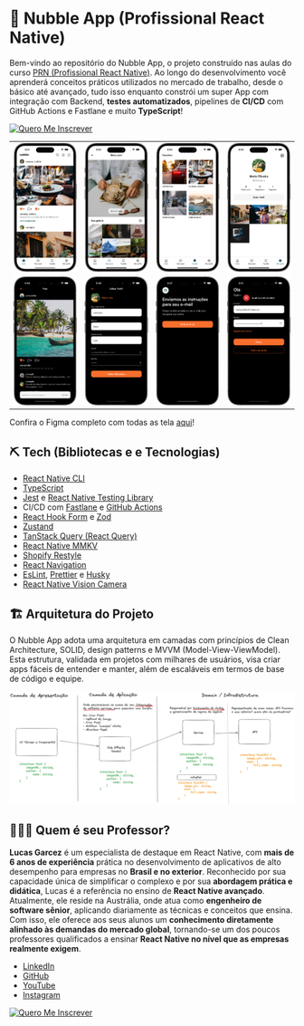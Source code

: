 # 📱 Nubble App (Profissional React Native)

Bem-vindo ao repositório do Nubble App, o projeto construído nas aulas do curso [PRN (Profissional React Native)](https://coffstack.com.br/profissional-react-native). Ao longo do desenvolvimento você aprenderá conceitos práticos utilizados no mercado de trabalho, desde o básico até avançado, tudo isso enquanto constrói um super App com integração com Backend, **testes automatizados**, pipelines de **CI/CD** com GitHub Actions e Fastlane e muito **TypeScript**!

[![Quero Me Inscrever](https://img.shields.io/badge/Quero%20Me%20Inscrever-4CAF50?style=for-the-badge&logoColor=white)](https://coffstack.com.br/profissional-react-native)

|                               |                               |                               |                               |
| :---------------------------: | :---------------------------: | :---------------------------: | :---------------------------: |
| ![](docs/images/screen-1.png) | ![](docs/images/screen-2.png) | ![](docs/images/screen-3.png) | ![](docs/images/screen-4.png) |
| ![](docs/images/screen-5.png) | ![](docs/images/screen-6.png) | ![](docs/images/screen-7.png) | ![](docs/images/screen-8.png) |

Confira o Figma completo com todas as tela [aqui](<https://www.figma.com/design/qZVdIhrBpXhyZCPhy1WfAh/App---Nubble-(v.1.1)?node-id=11070-1977&node-type=frame&t=QLADZp0cl379wYx4-0>)!

## ⛏️ Tech (Bibliotecas e e Tecnologias)

- [React Native CLI](https://reactnative.dev/docs/getting-started-without-a-framework)
- [TypeScript](https://www.typescriptlang.org/)
- [Jest](https://jestjs.io/) e [React Native Testing Library](https://callstack.github.io/react-native-testing-library/)
- CI/CD com [Fastlane](https://fastlane.tools/) e [GitHub Actions](https://github.com/features/actions)
- [React Hook Form](https://react-hook-form.com/) e [Zod](https://zod.dev/)
- [Zustand](https://zustand.docs.pmnd.rs/getting-started/introduction)
- [TanStack Query (React Query)](https://tanstack.com/query/latest)
- [React Native MMKV](https://github.com/mrousavy/react-native-mmkv)
- [Shopify Restyle](https://shopify.github.io/restyle/)
- [React Navigation](https://reactnavigation.org/)
- [EsLint](https://eslint.org/), [Prettier](https://prettier.io/) e [Husky](https://typicode.github.io/husky/)
- [React Native Vision Camera](https://react-native-vision-camera.com/docs/guides)

## 🏗️ Arquitetura do Projeto

O Nubble App adota uma arquitetura em camadas com princípios de Clean Architecture, SOLID, design patterns e MVVM (Model-View-ViewModel). Esta estrutura, validada em projetos com milhares de usuários, visa criar apps fáceis de entender e manter, além de escaláveis em termos de base de código e equipe.

![](docs/images//nubble-arch.png)

## 👨🏻‍💻 Quem é seu Professor?

**Lucas Garcez** é um especialista de destaque em React Native, com **mais de 6 anos de experiência** prática no desenvolvimento de aplicativos de alto desempenho para empresas no **Brasil e no exterior**. Reconhecido por sua capacidade única de simplificar o complexo e por sua **abordagem prática e didática**, Lucas é a referência no ensino de **React Native avançado**. Atualmente, ele reside na Austrália, onde atua como **engenheiro de software sênior**, aplicando diariamente as técnicas e conceitos que ensina. Com isso, ele oferece aos seus alunos um **conhecimento diretamente alinhado às demandas do mercado global**, tornando-se um dos poucos professores qualificados a ensinar **React Native no nível que as empresas realmente exigem**.

- [LinkedIn](https://www.linkedin.com/in/lucas-garcez-a5636b157/?locale=pt_BR)
- [GitHub](https://github.com/LucasGarcez)
- [YouTube](https://www.youtube.com/@Coffstack)
- [Instagram](https://www.instagram.com/lucasgar6/)

[![Quero Me Inscrever](https://img.shields.io/badge/Quero%20Me%20Inscrever-4CAF50?style=for-the-badge&logoColor=white)](https://coffstack.com.br/profissional-react-native)

